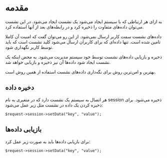 # مقدمه

به ازای هر ارتباطی که با سیستم ایجاد می‌شود یک نشست ایجاد می‌شود. در این نشست می‌توان داده‌های متفاوت را ذخیره کرد و در رابطه‌های بعد از آنها استفاده کرد.

داده‌های نشست سمت کاربر ارسال نمی‌شود. از این رو می‌توان گفت که امنیت آن کاملا تامین شده است. تنها داده‌ای که برای کاربران ارسال می‌شود کلید نشست است که باید توسط کاربر نگهداری شود.

ذخیره و بازیابی داده‌های نشست توسط خود سیستم مدیریت می‌شود. به محض اینکه یک نشست ایجاد شود داده‌ها آن نیز ذخیره و بازیابی خواهد شد.

بهترین و امن‌ترین روش برای نگه‌داری داده‌های نشست استفاده از همین روش است. 

## دخیره داده

هر اتصال به سیستم یک نشست دارد که در متغیری به نام session ذخیره می‌شود. برای ذخیره کردن یک داده در نشست مثل زیر عمل می‌شود:

	$request->session->setData("key", "value");

## بازیابی داده‌ها

برای بازیابی داده‌ها باید به صورت زیر عمل کرد:

	$request->session->setData("key", "value");

